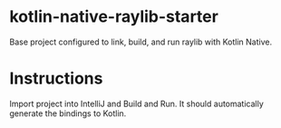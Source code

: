 # kotlin-native-raylib-starter
Base project configured to link, build, and run raylib with Kotlin Native.

# Instructions
Import project into IntelliJ and Build and Run. It should automatically generate the bindings to Kotlin.
